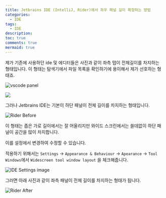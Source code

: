 ```yaml
---
title: Jetbrains IDE (IntelliJ, Rider)에서 좌우 패널 길이 확장하는 방법
categories:
  - IDE
tags:
  - IDE
description: 
toc: true
comments: true
mermaid: true
---
```

제가 기존에 사용하던 ide 및 에디터들은 사진과 같이 좌측 탭이 전체길이를 차지하는 형태입니다. 이 형태는 탐색기에서 파일 목록을 확인하기에 용이해서 제가 선호하는 형태죠.

![vscode panel](../assets/blobs/250731-vs.png)

![](../assets/blobs/250731-vscode.png)


그러나 Jetbrains IDE는 기본이 하단 패널이 전체 길이를 차지하는 형태입니다.

![Rider Before](../assets/blobs/250731-rider-before.png)

이 형태는 좁은 가로 길이에서는 잘 어울리지만 와이드 스크린에서는 쓸데없이 하단 패널이 공간을 많이 차지합니다.

이를 설정에서 변경하여 수정할 수 있습니다.

적용하기 위해서는 `Settings` → `Appearance & Behaviour` → `Apearance` → `Tool Windows`에서 `Widescreen tool window layout` 을 체크해줍니다.

![IDE Settings image](../assets/blobs/250731-ide-settings.png)

그러면 아래 사진과 같이 좌측 패널이 전체 길이를 차지하는 형태가 됩니다.

![Rider After](../assets/blobs/250731-rider-after.png)